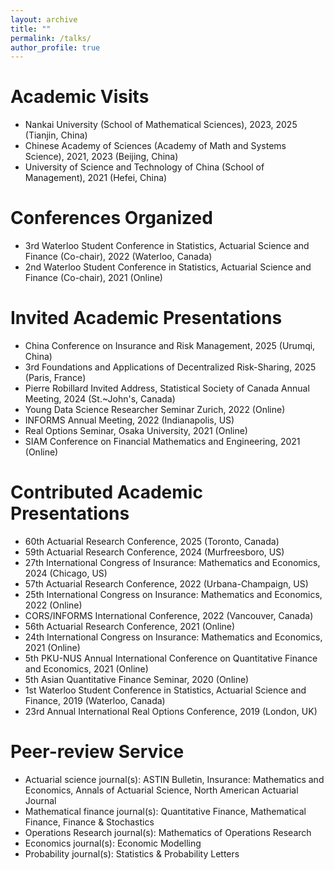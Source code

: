 ```yaml
---
layout: archive
title: ""
permalink: /talks/
author_profile: true
---
```


# Academic Visits
* Nankai University (School of Mathematical Sciences), 2023, 2025 (Tianjin, China)
* Chinese Academy of Sciences (Academy of Math and Systems Science), 2021, 2023 (Beijing, China)
* University of Science and Technology of China (School of Management), 2021 (Hefei, China)

# Conferences Organized
* 3rd Waterloo Student Conference in Statistics, Actuarial Science and Finance (Co-chair), 2022 (Waterloo, Canada)
* 2nd Waterloo Student Conference in Statistics, Actuarial Science and Finance (Co-chair), 2021 (Online)

# Invited Academic Presentations
* China Conference on Insurance and Risk Management, 2025 (Urumqi, China)
* 3rd Foundations and Applications of Decentralized Risk-Sharing, 2025 (Paris, France)
* Pierre Robillard Invited Address, Statistical Society of Canada Annual Meeting, 2024 (St.~John's, Canada)
* Young Data Science Researcher Seminar Zurich, 2022 (Online)
* INFORMS Annual Meeting, 2022 (Indianapolis, US)
* Real Options Seminar, Osaka University, 2021 (Online)
* SIAM Conference on Financial Mathematics and Engineering, 2021 (Online)

# Contributed Academic Presentations
* 60th Actuarial Research Conference, 2025 (Toronto, Canada)
* 59th Actuarial Research Conference, 2024 (Murfreesboro, US)
* 27th International Congress of Insurance: Mathematics and Economics, 2024 (Chicago, US)
* 57th Actuarial Research Conference, 2022 (Urbana-Champaign, US)
* 25th International Congress on Insurance: Mathematics and Economics, 2022 (Online)
* CORS/INFORMS International Conference, 2022 (Vancouver, Canada)
* 56th Actuarial Research Conference, 2021 (Online)
* 24th International Congress on Insurance: Mathematics and Economics, 2021 (Online)
* 5th PKU-NUS Annual International Conference on Quantitative Finance and Economics, 2021 (Online)
* 5th Asian Quantitative Finance Seminar, 2020 (Online)
* 1st Waterloo Student Conference in Statistics, Actuarial Science and Finance, 2019 (Waterloo, Canada)
* 23rd Annual International Real Options Conference, 2019 (London, UK)

# Peer-review Service
* Actuarial science journal(s): ASTIN Bulletin, Insurance: Mathematics and Economics, Annals of Actuarial Science, North American Actuarial Journal
* Mathematical finance journal(s): Quantitative Finance, Mathematical Finance, Finance & Stochastics
* Operations Research journal(s): Mathematics of Operations Research
* Economics journal(s): Economic Modelling
* Probability journal(s): Statistics & Probability Letters
